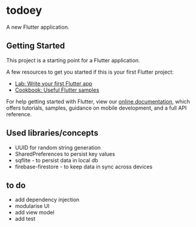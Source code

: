 # todoey

A new Flutter application.

## Getting Started

This project is a starting point for a Flutter application.

A few resources to get you started if this is your first Flutter project:

- [Lab: Write your first Flutter app](https://flutter.dev/docs/get-started/codelab)
- [Cookbook: Useful Flutter samples](https://flutter.dev/docs/cookbook)

For help getting started with Flutter, view our
[online documentation](https://flutter.dev/docs), which offers tutorials,
samples, guidance on mobile development, and a full API reference.

## Used libraries/concepts
- UUID for random string generation
- SharedPreferences to persist key values
- sqflite - to persist data in local db
- firebase-firestore - to keep data in sync across devices

## to do
- add dependency injection
- modularise UI
- add view model
- add test
